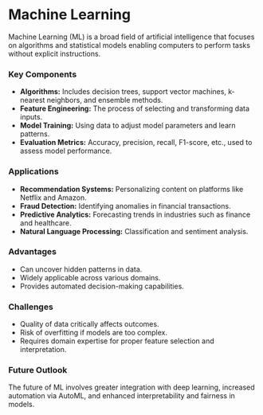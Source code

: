 # Machine Learning

Machine Learning (ML) is a broad field of artificial intelligence that focuses on algorithms and statistical models enabling computers to perform tasks without explicit instructions.

### Key Components
- **Algorithms:** Includes decision trees, support vector machines, k-nearest neighbors, and ensemble methods.
- **Feature Engineering:** The process of selecting and transforming data inputs.
- **Model Training:** Using data to adjust model parameters and learn patterns.
- **Evaluation Metrics:** Accuracy, precision, recall, F1-score, etc., used to assess model performance.

### Applications
- **Recommendation Systems:** Personalizing content on platforms like Netflix and Amazon.
- **Fraud Detection:** Identifying anomalies in financial transactions.
- **Predictive Analytics:** Forecasting trends in industries such as finance and healthcare.
- **Natural Language Processing:** Classification and sentiment analysis.

### Advantages
- Can uncover hidden patterns in data.
- Widely applicable across various domains.
- Provides automated decision-making capabilities.

### Challenges
- Quality of data critically affects outcomes.
- Risk of overfitting if models are too complex.
- Requires domain expertise for proper feature selection and interpretation.

### Future Outlook
The future of ML involves greater integration with deep learning, increased automation via AutoML, and enhanced interpretability and fairness in models.

